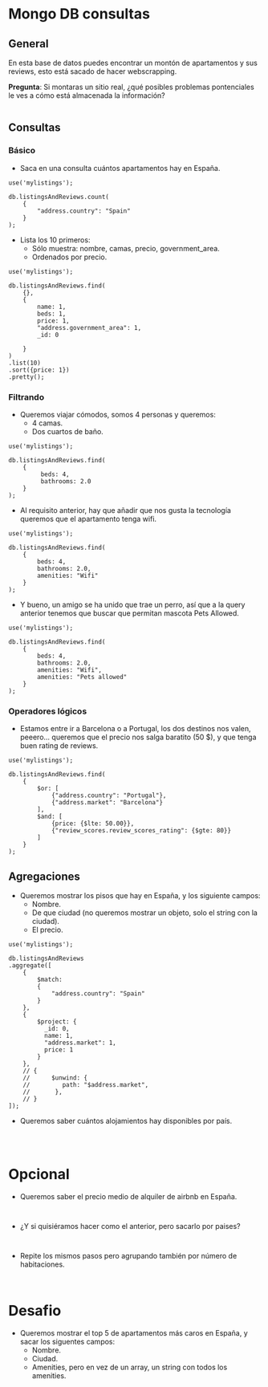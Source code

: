 # Mongo DB consultas

## General

En esta base de datos puedes encontrar un montón de apartamentos y sus reviews, esto está sacado de hacer webscrapping.

**Pregunta**: Si montaras un sitio real, ¿qué posibles problemas pontenciales le ves a cómo está almacenada la información?

```

```

## Consultas

### Básico

- Saca en una consulta cuántos apartamentos hay en España.

```
use('mylistings');

db.listingsAndReviews.count(
    {
        "address.country": "Spain"
    }
);

```

- Lista los 10 primeros:
  - Sólo muestra: nombre, camas, precio, government_area.
  - Ordenados por precio.
  
```
use('mylistings');

db.listingsAndReviews.find(
    {},
    {
        name: 1,
        beds: 1,
        price: 1,
        "address.government_area": 1,
        _id: 0

    }
)
.list(10)
.sort({price: 1})
.pretty();

```

### Filtrando

- Queremos viajar cómodos, somos 4 personas y queremos:
  - 4 camas.
  - Dos cuartos de baño.
  
```
use('mylistings');

db.listingsAndReviews.find(
    {
         beds: 4,
         bathrooms: 2.0
    } 
);

```

- Al requisito anterior, hay que añadir que nos gusta la tecnología queremos que el apartamento tenga wifi.

```
use('mylistings');

db.listingsAndReviews.find(
    {
        beds: 4,
        bathrooms: 2.0,
        amenities: "Wifi"
    } 
);

```

- Y bueno, un amigo se ha unido que trae un perro, así que a la query anterior tenemos que buscar que permitan mascota Pets Allowed.

```
use('mylistings');

db.listingsAndReviews.find(
    {
        beds: 4,
        bathrooms: 2.0,
        amenities: "Wifi",
        amenities: "Pets allowed"
    } 
);
```

### Operadores lógicos

- Estamos entre ir a Barcelona o a Portugal, los dos destinos nos valen, peeero... queremos que el precio nos salga baratito (50 $), y que tenga buen rating de reviews.

```
use('mylistings');

db.listingsAndReviews.find(
    {
        $or: [
            {"address.country": "Portugal"},
            {"address.market": "Barcelona"}
        ],
        $and: [
            {price: {$lte: 50.00}},
            {"review_scores.review_scores_rating": {$gte: 80}}
        ]
    }
);
```

## Agregaciones

- Queremos mostrar los pisos que hay en España, y los siguiente campos:
  - Nombre.
  - De que ciudad (no queremos mostrar un objeto, solo el string con la ciudad).
  - El precio.
  
```
use('mylistings');

db.listingsAndReviews
.aggregate([
    { 
        $match: 
        { 
            "address.country": "Spain" 
        } 
    }, 
    {
        $project: {
          _id: 0,
          name: 1,
          "address.market": 1,
          price: 1
        }
    },
    // {
    //      $unwind: {
    //         path: "$address.market",
    //       },
    // }
]);
```
  
  - Queremos saber cuántos alojamientos hay disponibles por país.
  
```

  
```
  
 # Opcional
  
- Queremos saber el precio medio de alquiler de airbnb en España.
  
```
  
```
  
- ¿Y si quisiéramos hacer como el anterior, pero sacarlo por paises?
  
```
  
```
  
- Repite los mismos pasos pero agrupando también por número de habitaciones.
  
```
  
```
  
# Desafio
  
- Queremos mostrar el top 5 de apartamentos más caros en España, y sacar los siguentes campos:
  - Nombre.
  - Ciudad.
  - Amenities, pero en vez de un array, un string con todos los amenities.
    
```

```



